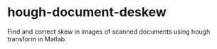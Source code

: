# hough-document-deskew
Find and correct skew in images of scanned documents using hough transform in Matlab.
